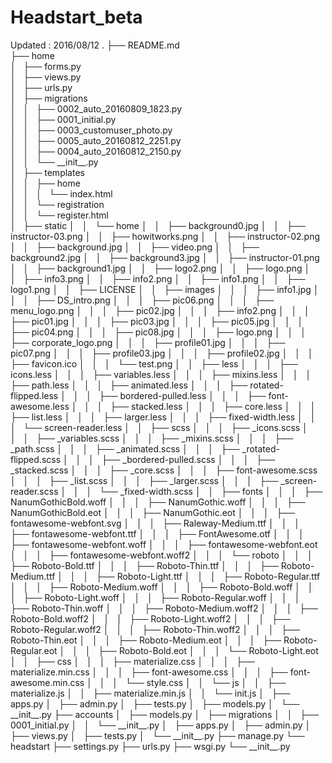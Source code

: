 # Headstart_beta

Updated : 2016/08/12
.
├── README.md  
├── home  
│   ├── forms.py  
│   ├── views.py  
│   ├── urls.py  
│   ├── migrations  
│   │   ├── 0002_auto_20160809_1823.py  
│   │   ├── 0001_initial.py  
│   │   ├── 0003_customuser_photo.py  
│   │   ├── 0005_auto_20160812_2251.py  
│   │   ├── 0004_auto_20160812_2150.py  
│   │   └── \_\_init\_\_.py  
│   ├── templates  
│   │   ├── home  
│   │   │   └── index.html  
│   │   └── registration  
│   │       └── register.html  
│   ├── static
│   │   └── home
│   │       ├── background0.jpg
│   │       ├── instructor-03.png
│   │       ├── howitworks.png
│   │       ├── instructor-02.png
│   │       ├── background.jpg
│   │       ├── video.png
│   │       ├── background2.jpg
│   │       ├── background3.jpg
│   │       ├── instructor-01.png
│   │       ├── background1.jpg
│   │       ├── logo2.png
│   │       ├── logo.png
│   │       ├── info3.png
│   │       ├── info2.png
│   │       ├── info1.png
│   │       ├── logo1.png
│   │       ├── LICENSE
│   │       ├── images
│   │       │   ├── info1.jpg
│   │       │   ├── DS_intro.png
│   │       │   ├── pic06.png
│   │       │   ├── menu_logo.png
│   │       │   ├── pic02.jpg
│   │       │   ├── info2.png
│   │       │   ├── pic01.jpg
│   │       │   ├── pic03.jpg
│   │       │   ├── pic05.jpg
│   │       │   ├── pic04.png
│   │       │   ├── pic08.jpg
│   │       │   ├── logo.png
│   │       │   ├── corporate_logo.png
│   │       │   ├── profile01.jpg
│   │       │   ├── pic07.png
│   │       │   ├── profile03.jpg
│   │       │   ├── profile02.jpg
│   │       │   ├── favicon.ico
│   │       │   └── test.png
│   │       ├── less
│   │       │   ├── icons.less
│   │       │   ├── variables.less
│   │       │   ├── mixins.less
│   │       │   ├── path.less
│   │       │   ├── animated.less
│   │       │   ├── rotated-flipped.less
│   │       │   ├── bordered-pulled.less
│   │       │   ├── font-awesome.less
│   │       │   ├── stacked.less
│   │       │   ├── core.less
│   │       │   ├── list.less
│   │       │   ├── larger.less
│   │       │   ├── fixed-width.less
│   │       │   └── screen-reader.less
│   │       ├── scss
│   │       │   ├── _icons.scss
│   │       │   ├── _variables.scss
│   │       │   ├── _mixins.scss
│   │       │   ├── _path.scss
│   │       │   ├── _animated.scss
│   │       │   ├── _rotated-flipped.scss
│   │       │   ├── _bordered-pulled.scss
│   │       │   ├── _stacked.scss
│   │       │   ├── _core.scss
│   │       │   ├── font-awesome.scss
│   │       │   ├── _list.scss
│   │       │   ├── _larger.scss
│   │       │   ├── _screen-reader.scss
│   │       │   └── _fixed-width.scss
│   │       ├── fonts
│   │       │   ├── NanumGothicBold.woff
│   │       │   ├── NanumGothic.woff
│   │       │   ├── NanumGothicBold.eot
│   │       │   ├── NanumGothic.eot
│   │       │   ├── fontawesome-webfont.svg
│   │       │   ├── Raleway-Medium.ttf
│   │       │   ├── fontawesome-webfont.ttf
│   │       │   ├── FontAwesome.otf
│   │       │   ├── fontawesome-webfont.woff
│   │       │   ├── fontawesome-webfont.eot
│   │       │   ├── fontawesome-webfont.woff2
│   │       │   └── roboto
│   │       │       ├── Roboto-Bold.ttf
│   │       │       ├── Roboto-Thin.ttf
│   │       │       ├── Roboto-Medium.ttf
│   │       │       ├── Roboto-Light.ttf
│   │       │       ├── Roboto-Regular.ttf
│   │       │       ├── Roboto-Medium.woff
│   │       │       ├── Roboto-Bold.woff
│   │       │       ├── Roboto-Light.woff
│   │       │       ├── Roboto-Regular.woff
│   │       │       ├── Roboto-Thin.woff
│   │       │       ├── Roboto-Medium.woff2
│   │       │       ├── Roboto-Bold.woff2
│   │       │       ├── Roboto-Light.woff2
│   │       │       ├── Roboto-Regular.woff2
│   │       │       ├── Roboto-Thin.woff2
│   │       │       ├── Roboto-Thin.eot
│   │       │       ├── Roboto-Medium.eot
│   │       │       ├── Roboto-Regular.eot
│   │       │       ├── Roboto-Bold.eot
│   │       │       └── Roboto-Light.eot
│   │       ├── css
│   │       │   ├── materialize.css
│   │       │   ├── materialize.min.css
│   │       │   ├── font-awesome.css
│   │       │   ├── font-awesome.min.css
│   │       │   └── style.css
│   │       └── js
│   │           ├── materialize.js
│   │           ├── materialize.min.js
│   │           └── init.js
│   ├── apps.py
│   ├── admin.py
│   ├── tests.py
│   ├── models.py
│   └── \_\_init\_\_.py
├── accounts
│   ├── models.py
│   ├── migrations
│   │   ├── 0001_initial.py
│   │   └── \_\_init\_\_.py
│   ├── apps.py
│   ├── admin.py
│   ├── views.py
│   ├── tests.py
│   └── \_\_init\_\_.py
├── manage.py
└── headstart
    ├── settings.py
    ├── urls.py
    ├── wsgi.py
    └── \_\_init\_\_.py


